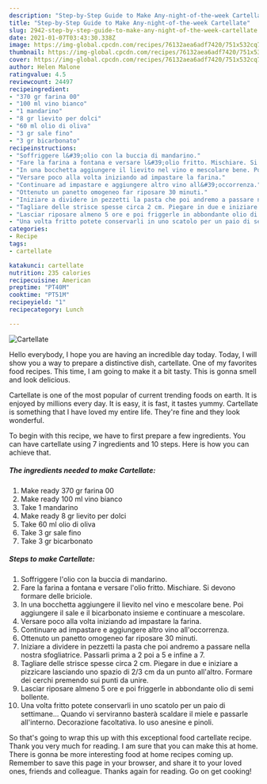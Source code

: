 ```yaml
---
description: "Step-by-Step Guide to Make Any-night-of-the-week Cartellate"
title: "Step-by-Step Guide to Make Any-night-of-the-week Cartellate"
slug: 2942-step-by-step-guide-to-make-any-night-of-the-week-cartellate
date: 2021-01-07T03:43:30.338Z
image: https://img-global.cpcdn.com/recipes/76132aea6adf7420/751x532cq70/cartellate-recipe-main-photo.jpg
thumbnail: https://img-global.cpcdn.com/recipes/76132aea6adf7420/751x532cq70/cartellate-recipe-main-photo.jpg
cover: https://img-global.cpcdn.com/recipes/76132aea6adf7420/751x532cq70/cartellate-recipe-main-photo.jpg
author: Helen Malone
ratingvalue: 4.5
reviewcount: 24497
recipeingredient:
- "370 gr farina 00"
- "100 ml vino bianco"
- "1 mandarino"
- "8 gr lievito per dolci"
- "60 ml olio di oliva"
- "3 gr sale fino"
- "3 gr bicarbonato"
recipeinstructions:
- "Soffriggere l&#39;olio con la buccia di mandarino."
- "Fare la farina a fontana e versare l&#39;olio fritto. Mischiare. Si devono formare delle briciole."
- "In una bocchetta aggiungere il lievito nel vino e mescolare bene. Poi aggiungere il sale e il bicarbonato insieme e continuare a mescolare."
- "Versare poco alla volta iniziando ad impastare la farina."
- "Continuare ad impastare e aggiungere altro vino all&#39;occorrenza."
- "Ottenuto un panetto omogeneo far riposare 30 minuti."
- "Iniziare a dividere in pezzetti la pasta che poi andremo a passare nella nostra sfogliatrice. Passarli prima a 2 poi a 5 e infine a 7."
- "Tagliare delle strisce spesse circa 2 cm. Piegare in due e iniziare a pizzicare lasciando uno spazio di 2/3 cm da un punto all&#39;altro. Formare dei cerchi premendo sui punti da unire."
- "Lasciar riposare almeno 5 ore e poi friggerle in abbondante olio di semi bollente."
- "Una volta fritto potete conservarli in uno scatolo per un paio di settimane... Quando vi serviranno basterà scaldare il miele e passarle all&#39;interno. Decorazione facoltativa. Io uso anesine e pinoli."
categories:
- Recipe
tags:
- cartellate

katakunci: cartellate 
nutrition: 235 calories
recipecuisine: American
preptime: "PT40M"
cooktime: "PT51M"
recipeyield: "1"
recipecategory: Lunch

---
```



![Cartellate](https://img-global.cpcdn.com/recipes/76132aea6adf7420/751x532cq70/cartellate-recipe-main-photo.jpg)

Hello everybody, I hope you are having an incredible day today. Today, I will show you a way to prepare a distinctive dish, cartellate. One of my favorites food recipes. This time, I am going to make it a bit tasty. This is gonna smell and look delicious.

Cartellate is one of the most popular of current trending foods on earth. It is enjoyed by millions every day. It is easy, it is fast, it tastes yummy. Cartellate is something that I have loved my entire life. They're fine and they look wonderful.




To begin with this recipe, we have to first prepare a few ingredients. You can have cartellate using 7 ingredients and 10 steps. Here is how you can achieve that.

<!--inarticleads1-->

##### The ingredients needed to make Cartellate:

1. Make ready 370 gr farina 00
1. Make ready 100 ml vino bianco
1. Take 1 mandarino
1. Make ready 8 gr lievito per dolci
1. Take 60 ml olio di oliva
1. Take 3 gr sale fino
1. Take 3 gr bicarbonato




<!--inarticleads2-->

##### Steps to make Cartellate:

1. Soffriggere l&#39;olio con la buccia di mandarino.
1. Fare la farina a fontana e versare l&#39;olio fritto. Mischiare. Si devono formare delle briciole.
1. In una bocchetta aggiungere il lievito nel vino e mescolare bene. Poi aggiungere il sale e il bicarbonato insieme e continuare a mescolare.
1. Versare poco alla volta iniziando ad impastare la farina.
1. Continuare ad impastare e aggiungere altro vino all&#39;occorrenza.
1. Ottenuto un panetto omogeneo far riposare 30 minuti.
1. Iniziare a dividere in pezzetti la pasta che poi andremo a passare nella nostra sfogliatrice. Passarli prima a 2 poi a 5 e infine a 7.
1. Tagliare delle strisce spesse circa 2 cm. Piegare in due e iniziare a pizzicare lasciando uno spazio di 2/3 cm da un punto all&#39;altro. Formare dei cerchi premendo sui punti da unire.
1. Lasciar riposare almeno 5 ore e poi friggerle in abbondante olio di semi bollente.
1. Una volta fritto potete conservarli in uno scatolo per un paio di settimane... Quando vi serviranno basterà scaldare il miele e passarle all&#39;interno. Decorazione facoltativa. Io uso anesine e pinoli.




So that's going to wrap this up with this exceptional food cartellate recipe. Thank you very much for reading. I am sure that you can make this at home. There is gonna be more interesting food at home recipes coming up. Remember to save this page in your browser, and share it to your loved ones, friends and colleague. Thanks again for reading. Go on get cooking!
